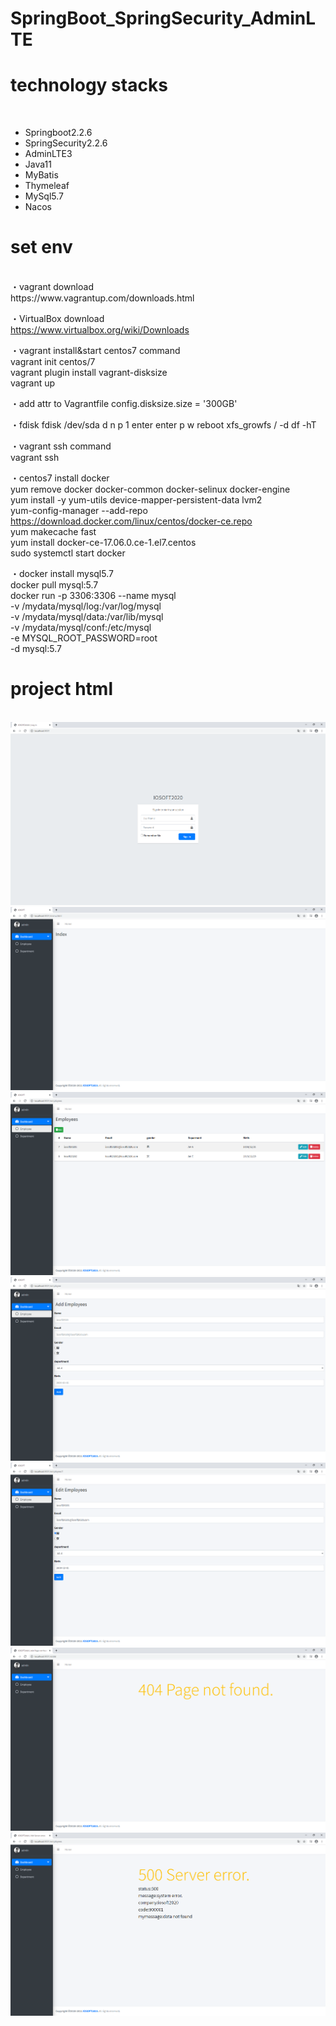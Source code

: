 # SpringBoot_SpringSecurity_AdminLTE
<h1>technology stacks</h1><br>
<ul>
  <li>Springboot2.2.6</li>
  <li>SpringSecurity2.2.6</li>
  <li>AdminLTE3</li>
  <li>Java11</li>
  <li>MyBatis</li>
  <li>Thymeleaf</li>
  <li>MySql5.7</li>
  <li>Nacos</li> 
</ul>

<h1>set env</h1><br>
・vagrant download<br>
https://www.vagrantup.com/downloads.html<br>

・VirtualBox download<br>
https://www.virtualbox.org/wiki/Downloads<br>

・vagrant install&start centos7 command<br>
vagrant init centos/7<br>
vagrant plugin install vagrant-disksize<br>
vagrant up<br>

・add attr to Vagrantfile
config.disksize.size = '300GB'

・fdisk
fdisk /dev/sda
d
n
p
1
enter
enter
p
w
reboot
xfs_growfs / -d
df -hT

・vagrant ssh command<br>
vagrant ssh<br>

・centos7 install docker<br>
yum remove docker docker-common docker-selinux docker-engine<br>
yum install -y yum-utils device-mapper-persistent-data lvm2<br>
yum-config-manager --add-repo https://download.docker.com/linux/centos/docker-ce.repo<br>
yum makecache fast<br>
yum install docker-ce-17.06.0.ce-1.el7.centos<br>
sudo systemctl start docker<br>

・docker install mysql5.7<br>
docker pull mysql:5.7<br>
docker run -p 3306:3306 --name mysql \
-v /mydata/mysql/log:/var/log/mysql \
-v /mydata/mysql/data:/var/lib/mysql \
-v /mydata/mysql/conf:/etc/mysql \
-e MYSQL_ROOT_PASSWORD=root \
-d mysql:5.7<br>

<h1>project html</h1><br>
<img src="https://github.com/iosoft2020/SpringBoot_SpringSecurity_AdminLTE/blob/master/images/login.png" alt="login" title="login">
<img src="https://github.com/iosoft2020/SpringBoot_SpringSecurity_AdminLTE/blob/master/images/index.png" alt="index" title="index">
<img src="https://github.com/iosoft2020/SpringBoot_SpringSecurity_AdminLTE/blob/master/images/Employees.png" alt="Employees" title="Employees">
<img src="https://github.com/iosoft2020/SpringBoot_SpringSecurity_AdminLTE/blob/master/images/AddEmployee.png" alt="AddEmployee" title="AddEmployee">
<img src="https://github.com/iosoft2020/SpringBoot_SpringSecurity_AdminLTE/blob/master/images/EditEmployee.png" alt="EditEmployee" title="EditEmployee">
<img src="https://github.com/iosoft2020/SpringBoot_SpringSecurity_AdminLTE/blob/master/images/404.png" alt="404" title="404">
<img src="https://github.com/iosoft2020/SpringBoot_SpringSecurity_AdminLTE/blob/master/images/500.png" alt="500" title="500">
